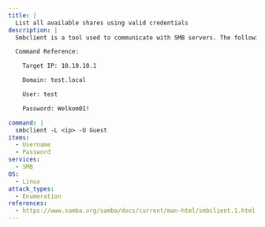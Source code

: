 ```yaml
---
title: |
  List all available shares using valid credentials
description: |
  Smbclient is a tool used to communicate with SMB servers. The following command will list out all available shares on the target server using valid credentials.

  Command Reference:

  	Target IP: 10.10.10.1

  	Domain: test.local

  	User: test

  	Password: Welkom01!

command: |
  smbclient -L <ip> -U Guest
items:
  - Username
  - Password
services:
  - SMB
OS:
  - Linux
attack_types:
  - Enumeration
references:
  - https://www.samba.org/samba/docs/current/man-html/smbclient.1.html
---
```

